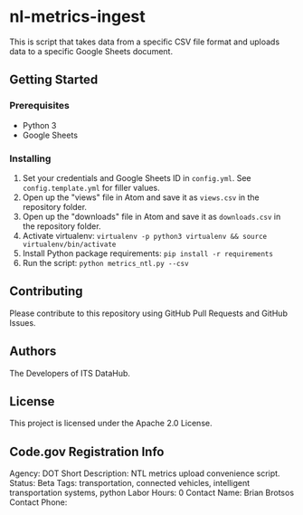 # nl-metrics-ingest

This is script that takes data from a specific CSV file format and uploads data to a specific Google Sheets document.

## Getting Started

### Prerequisites

- Python 3
- Google Sheets

### Installing

1. Set your credentials and Google Sheets ID in `config.yml`. See `config.template.yml` for filler values.
1. Open up the "views" file in Atom and save it as `views.csv` in the repository folder.
1. Open up the "downloads" file in Atom and save it as `downloads.csv` in the repository folder.
1. Activate virtualenv: `virtualenv -p python3 virtualenv && source virtualenv/bin/activate`
1. Install Python package requirements: `pip install -r requirements`
1. Run the script: `python metrics_ntl.py --csv`

## Contributing

Please contribute to this repository using GitHub Pull Requests and GitHub Issues.

## Authors

The Developers of ITS DataHub.

## License

This project is licensed under the Apache 2.0 License.

## Code.gov Registration Info

Agency: DOT
Short Description: NTL metrics upload convenience script.
Status: Beta
Tags: transportation, connected vehicles, intelligent transportation systems, python
Labor Hours: 0
Contact Name: Brian Brotsos
Contact Phone: 